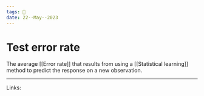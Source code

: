 ```yaml
---
tags: 🌱
date: 22--May--2023
---
```


# Test error rate

The average [[Error rate]] that results from using a [[Statistical learning]] method to predict the response on a new observation.

---
Links: 